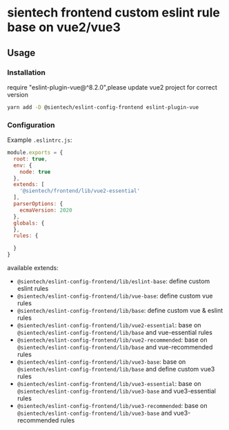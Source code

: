 # sientech frontend custom eslint rule base on vue2/vue3

## Usage


### Installation

require "eslint-plugin-vue@^8.2.0",please update vue2 project for correct version

```sh
yarn add -D @sientech/eslint-config-frontend eslint-plugin-vue
```

### Configuration

Example `.eslintrc.js`:

```js
module.exports = {
  root: true,
  env: {
    node: true
  },
  extends: [
    '@sientech/frontend/lib/vue2-essential'
  ],
  parserOptions: {
    ecmaVersion: 2020
  },
  globals: {
  },
  rules: {

  }
}
```

available extends:
 - `@sientech/eslint-config-frontend/lib/eslint-base`: define custom eslint rules
 - `@sientech/eslint-config-frontend/lib/vue-base`: define custom vue rules
 - `@sientech/eslint-config-frontend/lib/base`: define custom vue & eslint rules
 - `@sientech/eslint-config-frontend/lib/vue2-essential`: base on `@sientech/eslint-config-frontend/lib/base` and vue-essential rules
 - `@sientech/eslint-config-frontend/lib/vue2-recommended`: base on `@sientech/eslint-config-frontend/lib/base` and vue-recommended rules
 - `@sientech/eslint-config-frontend/lib/vue3-base`: base on `@sientech/eslint-config-frontend/lib/base` and define custom vue3 rules
 - `@sientech/eslint-config-frontend/lib/vue3-essential`: base on `@sientech/eslint-config-frontend/lib/vue3-base` and vue3-essential rules
 - `@sientech/eslint-config-frontend/lib/vue3-recommended`: base on `@sientech/eslint-config-frontend/lib/vue3-base` and vue3-recommended rules

